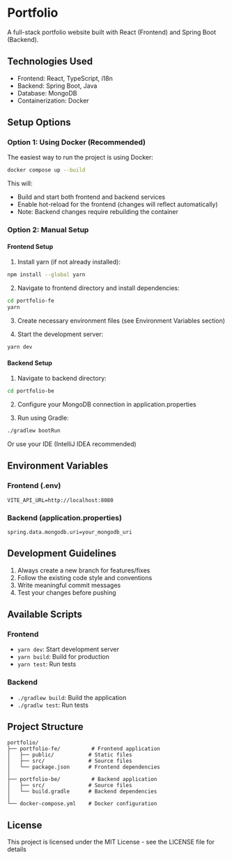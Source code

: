 # Portfolio

A full-stack portfolio website built with React (Frontend) and Spring Boot (Backend).

## Technologies Used
- Frontend: React, TypeScript, i18n
- Backend: Spring Boot, Java
- Database: MongoDB
- Containerization: Docker

## Setup Options

### Option 1: Using Docker (Recommended)
The easiest way to run the project is using Docker:

```bash
docker compose up --build
```

This will:
- Build and start both frontend and backend services
- Enable hot-reload for the frontend (changes will reflect automatically)
- Note: Backend changes require rebuilding the container

### Option 2: Manual Setup

#### Frontend Setup
1. Install yarn (if not already installed):
```bash
npm install --global yarn
```

2. Navigate to frontend directory and install dependencies:
```bash
cd portfolio-fe
yarn
```

3. Create necessary environment files (see Environment Variables section)

4. Start the development server:
```bash
yarn dev
```

#### Backend Setup
1. Navigate to backend directory:
```bash
cd portfolio-be
```

2. Configure your MongoDB connection in application.properties

3. Run using Gradle:
```bash
./gradlew bootRun
```
Or use your IDE (IntelliJ IDEA recommended)

## Environment Variables

### Frontend (.env)
```
VITE_API_URL=http://localhost:8080
```

### Backend (application.properties)
```
spring.data.mongodb.uri=your_mongodb_uri
```

## Development Guidelines

1. Always create a new branch for features/fixes
2. Follow the existing code style and conventions
3. Write meaningful commit messages
4. Test your changes before pushing

## Available Scripts

### Frontend
- `yarn dev`: Start development server
- `yarn build`: Build for production
- `yarn test`: Run tests

### Backend
- `./gradlew build`: Build the application
- `./gradlw test`: Run tests

## Project Structure
```
portfolio/
├── portfolio-fe/          # Frontend application
│   ├── public/           # Static files
│   ├── src/              # Source files
│   └── package.json      # Frontend dependencies
│
├── portfolio-be/          # Backend application
│   ├── src/              # Source files
│   └── build.gradle      # Backend dependencies
│
└── docker-compose.yml    # Docker configuration
```

## License
This project is licensed under the MIT License - see the LICENSE file for details
